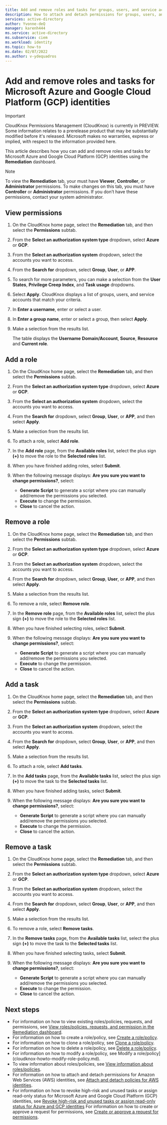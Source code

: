 ```yaml
---
title: Add and remove roles and tasks for groups, users, and service accounts for Microsoft Azure and Google Cloud Platform (GCP) identities in the Remediation dashboard in CloudKnox Permissions Management
description: How to attach and detach permissions for groups, users, and service accounts for Microsoft Azure and Google Cloud Platform (GCP) identities in the Remediation dashboard in CloudKnox Permissions Management.
services: active-directory
author: Yvonne-deQ
manager: karenh444
ms.service: active-directory
ms.subservice: ciem
ms.workload: identity
ms.topic: how-to
ms.date: 02/07/2022
ms.author: v-ydequadros
---
```


# Add and remove roles and tasks for Microsoft Azure and Google Cloud Platform (GCP) identities 


> [!IMPORTANT]
> CloudKnox Permissions Management (CloudKnox) is currently in PREVIEW.
> Some information relates to a prerelease product that may be substantially modified before it's released. Microsoft makes no warranties, express or implied, with respect to the information provided here.

This article describes how you can add and remove roles and tasks for Microsoft Azure and Google Cloud Platform (GCP) identities using the **Remediation** dashboard.

> [!NOTE]
> To view the **Remediation** tab, your must have **Viewer**, **Controller**, or **Administrator** permissions. To make changes on this tab, you must have **Controller** or **Administrator** permissions. If you don’t have these permissions, contact your system administrator.

## View permissions

1. On the CloudKnox home page, select the **Remediation** tab, and then select the **Permissions** subtab.
1. From the **Select an authorization system type** dropdown, select **Azure** or **GCP**.
1. From the **Select an authorization system** dropdown, select the accounts you want to access.
1. From the **Search for** dropdown, select **Group**, **User**, or **APP**.
1. To search for more parameters, you can make a selection from the **User States**, **Privilege Creep Index**, and **Task usage** dropdowns.
1. Select **Apply**.
    CloudKnox displays a list of groups, users, and service accounts that match your criteria.
1. In **Enter a username**, enter or select a user.
1. In **Enter a group name**, enter or select a group, then select **Apply**.
1. Make a selection from the results list.

    The table displays the **Username** **Domain/Account**, **Source**, **Resource** and **Current role**.


## Add a role

1. On the CloudKnox home page, select the **Remediation** tab, and then select the **Permissions** subtab.
1. From the **Select an authorization system type** dropdown, select **Azure** or **GCP**.
1. From the **Select an authorization system** dropdown, select the accounts you want to access.
1. From the **Search for** dropdown, select **Group**, **User**, or **APP**, and then select **Apply**.
1. Make a selection from the results list.

1. To attach a role, select **Add role**.
1. In the **Add role** page, from the **Available roles** list, select the plus sign **(+)** to move the role to the **Selected roles** list. 
1. When you have finished adding roles, select **Submit**.
1. When the following message displays: **Are you sure you want to change permissions?**, select: 
    - **Generate Script** to generate a script where you can manually add/remove the permissions you selected.
    - **Execute** to change the permission.
    - **Close** to cancel the action.

## Remove a role

1. On the CloudKnox home page, select the **Remediation** tab, and then select the **Permissions** subtab.
1. From the **Select an authorization system type** dropdown, select **Azure** or **GCP**.
1. From the **Select an authorization system** dropdown, select the accounts you want to access.
1. From the **Search for** dropdown, select **Group**, **User**, or **APP**, and then select **Apply**.
1. Make a selection from the results list.

1. To remove a role, select **Remove role**.
1. In the **Remove role** page, from the **Available roles** list, select the plus sign **(+)** to move the role to the **Selected roles** list. 
1. When you have finished selecting roles, select **Submit**.
1. When the following message displays: **Are you sure you want to change permissions?**, select: 
    - **Generate Script** to generate a script where you can manually add/remove the permissions you selected.
    - **Execute** to change the permission.
    - **Close** to cancel the action.

## Add a task

1. On the CloudKnox home page, select the **Remediation** tab, and then select the **Permissions** subtab.
1. From the **Select an authorization system type** dropdown, select **Azure** or **GCP**.
1. From the **Select an authorization system** dropdown, select the accounts you want to access.
1. From the **Search for** dropdown, select **Group**, **User**, or **APP**, and then select **Apply**.
1. Make a selection from the results list.

1. To attach a role, select **Add tasks**.
1. In the **Add tasks** page, from the **Available tasks** list, select the plus sign **(+)** to move the task to the **Selected tasks** list. 
1. When you have finished adding tasks, select **Submit**.
1. When the following message displays: **Are you sure you want to change permissions?**, select: 
    - **Generate Script** to generate a script where you can manually add/remove the permissions you selected.
    - **Execute** to change the permission.
    - **Close** to cancel the action.

## Remove a task

1. On the CloudKnox home page, select the **Remediation** tab, and then select the **Permissions** subtab.
1. From the **Select an authorization system type** dropdown, select **Azure** or **GCP**.
1. From the **Select an authorization system** dropdown, select the accounts you want to access.
1. From the **Search for** dropdown, select **Group**, **User**, or **APP**, and then select **Apply**.
1. Make a selection from the results list.

1. To remove a role, select **Remove tasks**.
1. In the **Remove tasks** page, from the **Available tasks** list, select the plus sign **(+)** to move the task to the **Selected tasks** list. 
1. When you have finished selecting tasks, select **Submit**.
1. When the following message displays: **Are you sure you want to change permissions?**, select: 
    - **Generate Script** to generate a script where you can manually add/remove the permissions you selected.
    - **Execute** to change the permission.
    - **Close** to cancel the action.

## Next steps


- For information on how to view existing roles/policies, requests, and permissions, see [View roles/policies, requests, and permission in the Remediation dashboard](cloudknox-ui-remediation.md).
- For information on how to create a role/policy, see [Create a role/policy](cloudknox-howto-create-role-policy.md).
- For information on how to clone a role/policy, see [Clone a role/policy](cloudknox-howto-clone-role-policy.md).
- For information on how to delete a role/policy, see [Delete a role/policy](cloudknox-howto-delete-role-policy.md).
- For information on how to modify a role/policy, see Modify a role/policy](cloudknox-howto-modify-role-policy.md).
- To view information about roles/policies, see [View information about roles/policies](cloudknox-howto-view-role-policy.md).
- For information on how to attach and detach permissions for Amazon Web Services (AWS) identities, see [Attach and detach policies for AWS identities](cloudknox-howto-attach-detach-permissions.md).
- For information on how to revoke high-risk and unused tasks or assign read-only status for Microsoft Azure and Google Cloud Platform (GCP) identities, see [Revoke high-risk and unused tasks or assign read-only status for Azure and GCP identities](cloudknox-howto-revoke-task-readonly-status.md)
For information on how to create or approve a request for permissions, see [Create or approve a request for permissions](cloudknox-howto-create-approve-privilege-request.md).
